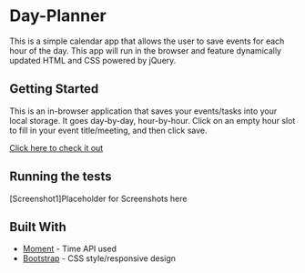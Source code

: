 # Day-Planner

This is a simple calendar app that allows the user to save events for each hour of the day. This app will run in the browser and feature dynamically updated HTML and CSS powered by jQuery.

## Getting Started

This is an in-browser application that saves your events/tasks into your local storage. It goes day-by-day, hour-by-hour. Click on an empty hour slot to fill in your event title/meeting, and then click save.

[Click here to check it out](https://cml2377.github.io/Day-Planner/)

## Running the tests

[Screenshot1]Placeholder for Screenshots here

## Built With

* [Moment](https://www.momentjs.com/) - Time API used
* [Bootstrap](https://getbootstrap.com/) - CSS style/responsive design

